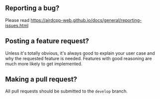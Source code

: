 ## Reporting a bug?

Please read https://airdcpp-web.github.io/docs/general/reporting-issues.html

## Posting a feature request?

Unless it's totally obvious, it's always good to explain your user case and why the requested feature is needed. Features with good reasoning are much more likely to get implemented.

## Making a pull request?

All pull requests should be submitted to the `develop` branch.
